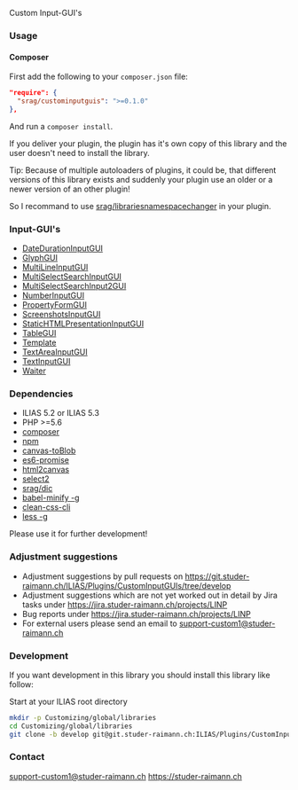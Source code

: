 Custom Input-GUI's

### Usage

#### Composer
First add the following to your `composer.json` file:
```json
"require": {
  "srag/custominputguis": ">=0.1.0"
},
```

And run a `composer install`.

If you deliver your plugin, the plugin has it's own copy of this library and the user doesn't need to install the library.

Tip: Because of multiple autoloaders of plugins, it could be, that different versions of this library exists and suddenly your plugin use an older or a newer version of an other plugin!

So I recommand to use [srag/librariesnamespacechanger](https://packagist.org/packages/srag/librariesnamespacechanger) in your plugin.

### Input-GUI's
* [DateDurationInputGUI](./src/DateDurationInputGUI/doc/DateDurationInputGUI.md)
* [GlyphGUI](./src/GlyphGUI/doc/GlyphGUI.md)
* [MultiLineInputGUI](./src/MultiLineInputGUI/doc/MultiLineInputGUI.md)
* [MultiSelectSearchInputGUI](./src/MultiSelectSearchInputGUI/doc/MultiSelectSearchInputGUI.md)
* [MultiSelectSearchInput2GUI](./src/MultiSelectSearchInputGUI/doc/MultiSelectSearchInput2GUI.md)
* [NumberInputGUI](./src/NumberInputGUI/doc/NumberInputGUI.md)
* [PropertyFormGUI](./src/PropertyFormGUI/doc/PropertyFormGUI.md)
* [ScreenshotsInputGUI](./src/ScreenshotsInputGUI/doc/ScreenshotsInputGUI.md)
* [StaticHTMLPresentationInputGUI](./src/StaticHTMLPresentationInputGUI/doc/StaticHTMLPresentationInputGUI.md)
* [TableGUI](./src/TableGUI/doc/TableGUI.md)
* [Template](./src/Template/doc/Template.md)
* [TextAreaInputGUI](./src/TextAreaInputGUI/doc/TextAreaInputGUI.md)
* [TextInputGUI](./src/TextInputGUI/doc/TextInputGUI.md)
* [Waiter](./src/Waiter/doc/Waiter.md)

### Dependencies
* ILIAS 5.2 or ILIAS 5.3
* PHP >=5.6
* [composer](https://getcomposer.org)
* [npm](https://nodejs.org)
* [canvas-toBlob](https://www.npmjs.com/package/canvas-toBlob)
* [es6-promise](https://www.npmjs.com/package/es6-promise)
* [html2canvas](https://www.npmjs.com/package/html2canvas)
* [select2](https://www.npmjs.com/package/select2)
* [srag/dic](https://packagist.org/packages/srag/dic)
* [babel-minify -g](https://www.npmjs.com/package/babel-minify)
* [clean-css-cli](https://www.npmjs.com/package/clean-css-cli)
* [less -g](https://www.npmjs.com/package/less)

Please use it for further development!

### Adjustment suggestions
* Adjustment suggestions by pull requests on https://git.studer-raimann.ch/ILIAS/Plugins/CustomInputGUIs/tree/develop
* Adjustment suggestions which are not yet worked out in detail by Jira tasks under https://jira.studer-raimann.ch/projects/LINP
* Bug reports under https://jira.studer-raimann.ch/projects/LINP
* For external users please send an email to support-custom1@studer-raimann.ch

### Development
If you want development in this library you should install this library like follow:

Start at your ILIAS root directory
```bash
mkdir -p Customizing/global/libraries
cd Customizing/global/libraries
git clone -b develop git@git.studer-raimann.ch:ILIAS/Plugins/CustomInputGUIs.git CustomInputGUIs
```

### Contact
support-custom1@studer-raimann.ch
https://studer-raimann.ch
